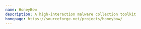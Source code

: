 ```yaml
---
name: HoneyBow
description: A high-interaction malware collection toolkit
homepage: https://sourceforge.net/projects/honeybow/
---
```

